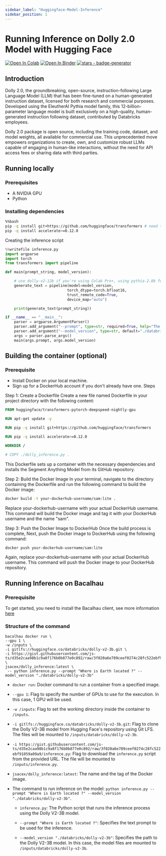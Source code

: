 ```yaml
---
sidebar_label: "Huggingface-Model-Inference"
sidebar_position: 1
---
```

# Running Inference on Dolly 2.0 Model with Hugging Face

[![Open In Colab](https://colab.research.google.com/assets/colab-badge.svg)](https://colab.research.google.com/github/bacalhau-project/examples/blob/main/model-inference/Huggingface-Model-Inference/index.ipynb)
[![Open In Binder](https://mybinder.org/badge.svg)](https://mybinder.org/v2/gh/bacalhau-project/examples/HEAD?labpath=model-inference/Huggingface-Model-Inference/index.ipynb)
[![stars - badge-generator](https://img.shields.io/github/stars/bacalhau-project/bacalhau?style=social)](https://github.com/bacalhau-project/bacalhau)

## Introduction
Dolly 2.0, the groundbreaking, open-source, instruction-following Large Language Model (LLM) that has been fine-tuned on a human-generated instruction dataset, licensed for both research and commercial purposes. Developed using the EleutherAI Pythia model family, this 12-billion-parameter language model is built exclusively on a high-quality, human-generated instruction following dataset, contributed by Databricks employees.

Dolly 2.0 package is open source, including the training code, dataset, and model weights, all available for commercial use. This unprecedented move empowers organizations to create, own, and customize robust LLMs capable of engaging in human-like interactions, without the need for API access fees or sharing data with third parties.

## Running locally
### Prerequisites
- A NVIDIA GPU
- Python

### Installing dependencies



```bash
%%bash
pip -q install git+https://github.com/huggingface/transformers # need to install from github
pip -q install accelerate>=0.12.0
```

Creating the inference script



```python
%%writefile inference.py
import argparse
import torch
from transformers import pipeline

def main(prompt_string, model_version):

    # use dolly-v2-12b if you're using Colab Pro+, using pythia-2.8b for Free Colab
    generate_text = pipeline(model=model_version, 
                            torch_dtype=torch.bfloat16, 
                            trust_remote_code=True,
                            device_map="auto")

    print(generate_text(prompt_string))

if __name__ == "__main__":
    parser = argparse.ArgumentParser()
    parser.add_argument("--prompt", type=str, required=True, help="The prompt to be used in the GPT model")
    parser.add_argument("--model_version", type=str, default="./databricks/dolly-v2-12b", help="The model version to be used")
    args = parser.parse_args()
    main(args.prompt, args.model_version)

```

## Building the container (optional)

### Prerequisite
- Install Docker on your local machine.
- Sign up for a DockerHub account if you don't already have one.
Steps

Step 1: Create a Dockerfile
Create a new file named Dockerfile in your project directory with the following content:
```Dockerfile
FROM huggingface/transformers-pytorch-deepspeed-nightly-gpu

RUN apt-get update -y

RUN pip -q install git+https://github.com/huggingface/transformers

RUN pip -q install accelerate>=0.12.0 

WORKDIR /

# COPY ./dolly_inference.py .
```
This Dockerfile sets up a container with the necessary dependencies and installs the Segment Anything Model from its GitHub repository.

Step 2: Build the Docker Image
In your terminal, navigate to the directory containing the Dockerfile and run the following command to build the Docker image:

```bash
docker build -t your-dockerhub-username/sam:lite .
```
Replace your-dockerhub-username with your actual DockerHub username. This command will build the Docker image and tag it with your DockerHub username and the name "sam".

Step 3: Push the Docker Image to DockerHub
Once the build process is complete, Next, push the Docker image to DockerHub using the following command:
```bash
docker push your-dockerhub-username/sam:lite
```

Again, replace your-dockerhub-username with your actual DockerHub username. This command will push the Docker image to your DockerHub repository.

## Running Inference on Bacalhau

### Prerequisite

To get started, you need to install the Bacalhau client, see more information [here](https://docs.bacalhau.org/getting-started/installation)

### Structure of the command


```
bacalhau docker run \
--gpu 1 \
-w /inputs \
-i gitlfs://huggingface.co/databricks/dolly-v2-3b.git \
-i https://gist.githubusercontent.com/js-ts/d35e2caa98b1c9a8f176b0b877e0c892/raw/3f020a6e789ceef0274c28fc522ebf91059a09a9/inference.py \
jsacex/dolly_inference:latest \
 -- python inference.py --prompt "Where is Earth located ?" --model_version "./databricks/dolly-v2-3b"
 ```




* `docker run`: Docker command to run a container from a specified image.

* `--gpu 1`: Flag to specify the number of GPUs to use for the execution. In this case, 1 GPU will be used.

* `-w /inputs`: Flag to set the working directory inside the container to `/inputs`.

* `-i gitlfs://huggingface.co/databricks/dolly-v2-3b.git`: Flag to clone the Dolly V2-3B model from Hugging Face's repository using Git LFS. The files will be mounted to `/inputs/databricks/dolly-v2-3b`.

* `-i https://gist.githubusercontent.com/js-ts/d35e2caa98b1c9a8f176b0b877e0c892/raw/3f020a6e789ceef0274c28fc522ebf91059a09a9/inference.py`: Flag to download the `inference.py` script from the provided URL. The file will be mounted to `/inputs/inference.py`.

* `jsacex/dolly_inference:latest`: The name and the tag of the Docker image.

* The command to run inference on the model: `python inference.py --prompt "Where is Earth located ?" --model_version "./databricks/dolly-v2-3b"`.

  * `inference.py`: The Python script that runs the inference process using the Dolly V2-3B model.

  * `--prompt "Where is Earth located ?"`: Specifies the text prompt to be used for the inference.

  * `--model_version "./databricks/dolly-v2-3b"`: Specifies the path to the Dolly V2-3B model. In this case, the model files are mounted to `/inputs/databricks/dolly-v2-3b`.

